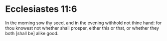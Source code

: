 # Ecclesiastes 11:6

In the morning sow thy seed, and in the evening withhold not thine hand: for thou knowest not whether shall prosper, either this or that, or whether they both [shall be] alike good.